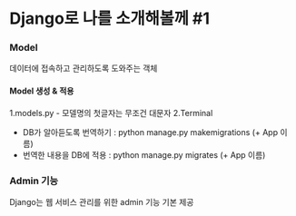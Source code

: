 # Django로 나를 소개해볼께 #1
### Model
데이터에 접속하고 관리하도록 도와주는 객체
#### Model 생성 & 적용
1.models.py - 모델명의 첫글자는 무조건 대문자
2.Terminal 
- DB가 알아듣도록 번역하기 : python manage.py makemigrations (+ App 이름)
- 번역한 내용을 DB에 적용 : python manage.py migrates (+ App 이름)
### Admin 기능
Django는 웹 서비스 관리를 위한 admin 기능 기본 제공
